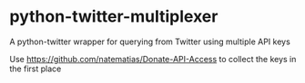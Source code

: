 # python-twitter-multiplexer
A python-twitter wrapper for querying from Twitter using multiple API keys

Use https://github.com/natematias/Donate-API-Access to collect the keys in the first place
